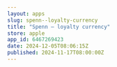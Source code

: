 ```yaml
---
layout: apps
slug: spenn--loyalty-currency
title: "Spenn – loyalty currency"
store: apple
app_id: 6467269423
date: 2024-12-05T08:06:15Z
published: 2024-11-17T08:00:00Z
---
```

